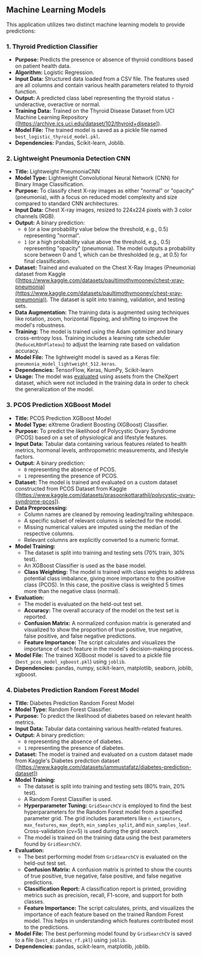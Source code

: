 ## Machine Learning Models

This application utilizes two distinct machine learning models to provide predictions:

### 1. Thyroid Prediction Classifier

*   **Purpose:** Predicts the presence or absence of thyroid conditions based on patient health data.
*   **Algorithm:** Logistic Regression.
*   **Input Data:** Structured data loaded from a CSV file. The features used are all columns and contain various health parameters related to thyroid function.
*   **Output:** A predicted class label representing the thyroid status - underactive, overactive or normal.
*   **Training Data:** Trained on the Thyroid Disease Dataset from UCI Machine Learning Repository ([https://archive.ics.uci.edu/dataset/102/thyroid+disease]). 
*   **Model File:** The trained model is saved as a pickle file named `best_logistic_thyroid_model.pkl`.
*   **Dependencies:** Pandas, Scikit-learn, Joblib.

### 2. Lightweight Pneumonia Detection CNN

*   **Title:** Lightweight PneumoniaCNN
*   **Model Type:** Lightweight Convolutional Neural Network (CNN) for Binary Image Classification.
*   **Purpose:** To classify chest X-ray images as either "normal" or "opacity" (pneumonia), with a focus on reduced model complexity and size compared to standard CNN architectures.
*   **Input Data:** Chest X-ray images, resized to 224x224 pixels with 3 color channels (RGB).
*   **Output:** A binary prediction:
    *   `0` (or a low probability value below the threshold, e.g., 0.5) representing "normal".
    *   `1` (or a high probability value above the threshold, e.g., 0.5) representing "opacity" (pneumonia).
    The model outputs a probability score between 0 and 1, which can be thresholded (e.g., at 0.5) for final classification.
*   **Dataset:** Trained and evaluated on the Chest X-Ray Images (Pneumonia) dataset from Kaggle ([https://www.kaggle.com/datasets/paultimothymooney/chest-xray-pneumonia](https://www.kaggle.com/datasets/paultimothymooney/chest-xray-pneumonia)). The dataset is split into training, validation, and testing sets.
*   **Data Augmentation:** The training data is augmented using techniques like rotation, zoom, horizontal flipping, and shifting to improve the model's robustness.
*   **Training:** The model is trained using the Adam optimizer and binary cross-entropy loss. Training includes a learning rate scheduler (`ReduceLROnPlateau`) to adjust the learning rate based on validation accuracy.
*   **Model File:** The lightweight model is saved as a Keras file: `pneumonia_model_lightweight_512.keras`.
*   **Dependencies:** TensorFlow, Keras, NumPy, Scikit-learn 
*   **Usage:** The model was [evaluated](https://youtu.be/YEn74_YTs2Q) using assets from the CheXpert dataset, which were not included in the training data in order to check the generalization of the model.

### 3. PCOS Prediction XGBoost Model

*   **Title:** PCOS Prediction XGBoost Model
*   **Model Type:** eXtreme Gradient Boosting (XGBoost) Classifier.
*   **Purpose:** To predict the likelihood of Polycystic Ovary Syndrome (PCOS) based on a set of physiological and lifestyle features.
*   **Input Data:** Tabular data containing various features related to health metrics, hormonal levels, anthropometric measurements, and lifestyle factors.
*   **Output:** A binary prediction:
    *   `0` representing the absence of PCOS.
    *   `1` representing the presence of PCOS.
*   **Dataset:** The model is trained and evaluated on a custom dataset constructed from PCOS Dataset from Kaggle ([https://www.kaggle.com/datasets/prasoonkottarathil/polycystic-ovary-syndrome-pcos]).
*   **Data Preprocessing:**
    *   Column names are cleaned by removing leading/trailing whitespace.
    *   A specific subset of relevant columns is selected for the model.
    *   Missing numerical values are imputed using the median of the respective columns.
    *   Relevant columns are explicitly converted to a numeric format.
*   **Model Training:**
    *   The dataset is split into training and testing sets (70% train, 30% test).
    *   An XGBoost Classifier is used as the base model.
    *   **Class Weighting:** The model is trained with class weights to address potential class imbalance, giving more importance to the positive class (PCOS). In this case, the positive class is weighted 5 times more than the negative class (normal).
*   **Evaluation:**
    *   The model is evaluated on the held-out test set.
    *   **Accuracy:** The overall accuracy of the model on the test set is reported.
    *   **Confusion Matrix:** A normalized confusion matrix is generated and visualized to show the proportion of true positive, true negative, false positive, and false negative predictions.
    *   **Feature Importance:** The script calculates and visualizes the importance of each feature in the model's decision-making process.
*   **Model File:** The trained XGBoost model is saved to a pickle file (`best_pcos_model_xgboost.pkl`) using `joblib`.
*   **Dependencies:** pandas, numpy, scikit-learn, matplotlib, seaborn, joblib, xgboost.

### 4. Diabetes Prediction Random Forest Model

*   **Title:** Diabetes Prediction Random Forest Model
*   **Model Type:** Random Forest Classifier.
*   **Purpose:** To predict the likelihood of diabetes based on relevant health metrics.
*   **Input Data:** Tabular data containing various health-related features. 
*   **Output:** A binary prediction:
    *   `0` representing the absence of diabetes.
    *   `1` representing the presence of diabetes.
*   **Dataset:** The model is trained and evaluated on a custom dataset made from Kaggle's Diabetes prediction dataset ([https://www.kaggle.com/datasets/iammustafatz/diabetes-prediction-dataset])
*   **Model Training:**
    *   The dataset is split into training and testing sets (80% train, 20% test).
    *   A Random Forest Classifier is used.
    *   **Hyperparameter Tuning:** `GridSearchCV` is employed to find the best hyperparameters for the Random Forest model from a specified parameter grid. The grid includes parameters like `n_estimators`, `max_features`, `max_depth`, `min_samples_split`, and `min_samples_leaf`. Cross-validation (cv=5) is used during the grid search.
    *   The model is trained on the training data using the best parameters found by `GridSearchCV`.
*   **Evaluation:**
    *   The best performing model from `GridSearchCV` is evaluated on the held-out test set.
    *   **Confusion Matrix:** A confusion matrix is printed to show the counts of true positive, true negative, false positive, and false negative predictions.
    *   **Classification Report:** A classification report is printed, providing metrics such as precision, recall, F1-score, and support for both classes.
    *   **Feature Importance:** The script calculates, prints, and visualizes the importance of each feature based on the trained Random Forest model. This helps in understanding which features contributed most to the predictions.
*   **Model File:** The best performing model found by `GridSearchCV` is saved to a file (`best_diabetes_rf.pkl`) using `joblib`.
*   **Dependencies:** pandas, scikit-learn, matplotlib, joblib.

